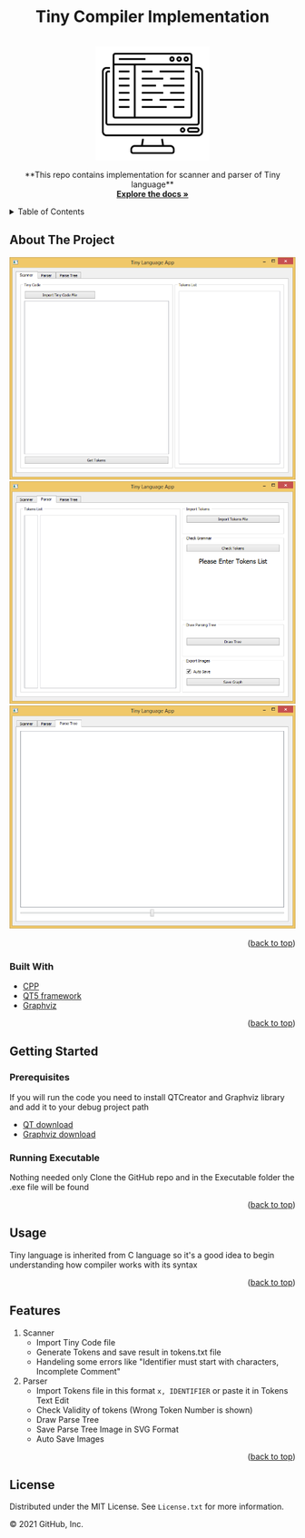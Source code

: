 <div id="top"></div>
<h1 align="center"> Tiny Compiler Implementation </h1>
<br />
<div align="center">
  <a href="https://github.com/MohamedAhmed412000/Tiny-Parser-Implementation">
    <img src="images/ide.png" alt="Logo" width="200">
  </a>

  <p align="center">
    **This repo contains implementation for scanner and parser of Tiny language**
    <br />
    <a href="https://drive.google.com/file/d/1fbZ4UPeEFWRtvVoTSbfc7to7DXOMfr-G/view?usp=sharing"><strong>Explore the docs »</strong></a>
</div>



<!-- TABLE OF CONTENTS -->
<details>
  <summary>Table of Contents</summary>
  <ol>
    <li>
      <a href="#about-the-project">About The Project</a>
      <ul>
        <li><a href="#built-with">Built With</a></li>
      </ul>
    </li>
    <li>
      <a href="#getting-started">Getting Started</a>
      <ul>
        <li><a href="#prerequisites">Prerequisites</a></li>
        <li><a href="#running-executable">Running Executable</a></li>
      </ul>
    </li>
    <li><a href="#usage">Usage</a></li>
    <li><a href="#features">Features</a></li>
    <li><a href="#license">License</a></li>
  </ol>
</details>


<!-- ABOUT THE PROJECT -->
## About The Project

<img src="images/1.png" alt="Scanner">
<img src="images/2.png" alt="Parser">
<img src="images/3.png" alt="Parse Tree Draw">


<p align="right">(<a href="#top">back to top</a>)</p>



### Built With

* [CPP](https://www.cplusplus.com/)
* [QT5 framework](https://www.qt.io/)
* [Graphviz](https://www.graphviz.org/)


<p align="right">(<a href="#top">back to top</a>)</p>



<!-- GETTING STARTED -->
## Getting Started

### Prerequisites

If you will run the code you need to install QTCreator and Graphviz library and add it to your debug project path

* [QT download](https://www.qt.io/download)
* [Graphviz download](https://graphviz.org/download/)


### Running Executable

Nothing needed only Clone the GitHub repo and in the Executable folder the .exe file will be found

<p align="right">(<a href="#top">back to top</a>)</p>



<!-- USAGE EXAMPLES -->
## Usage

Tiny language is inherited from C language so it's a good idea to begin understanding how compiler works with its syntax

<p align="right">(<a href="#top">back to top</a>)</p>



<!-- Features -->
## Features

1. Scanner
	- Import Tiny Code file
	- Generate Tokens and save result in tokens.txt file
	- Handeling some errors like "Identifier must start with characters, Incomplete Comment"
2. Parser
	- Import Tokens file in this format ``` x, IDENTIFIER ``` or paste it in Tokens Text Edit
	- Check Validity of tokens (Wrong Token Number is shown)
	- Draw Parse Tree
	- Save Parse Tree Image in SVG Format
	- Auto Save Images

<p align="right">(<a href="#top">back to top</a>)</p>



<!-- LICENSE -->
## License

Distributed under the MIT License. See `License.txt` for more information.


© 2021 GitHub, Inc.
